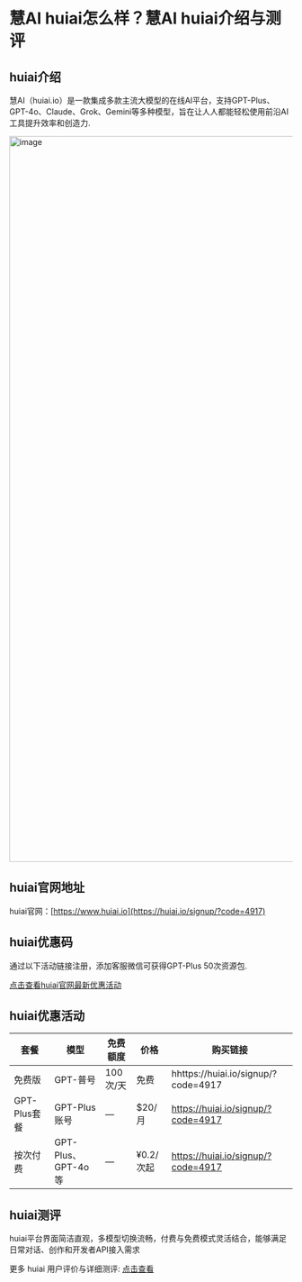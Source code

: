 # 慧AI huiai怎么样？慧AI huiai介绍与测评

## huiai介绍  
慧AI（huiai.io）是一款集成多款主流大模型的在线AI平台，支持GPT-Plus、GPT-4o、Claude、Grok、Gemini等多种模型，旨在让人人都能轻松使用前沿AI工具提升效率和创造力.

<img width="3216" height="1289" alt="image" src="https://github.com/user-attachments/assets/e84fd3ea-2cdf-4f7c-b54e-e9d794dcccfb" />

## huiai官网地址  
huiai官网：[https://www.huiai.io](https://huiai.io/signup/?code=4917)

## huiai优惠码  

通过以下活动链接注册，添加客服微信可获得GPT-Plus 50次资源包. 

[点击查看huiai官网最新优惠活动](https://huiai.io/signup/?code=4917)

## huiai优惠活动  

| 套餐       | 模型                   | 免费额度     | 价格           | 购买链接                             |
| ---------- | ---------------------- | ------------ | -------------- | ------------------------------------ |
| 免费版     | GPT-普号               | 100次/天     | 免费           | hhttps://huiai.io/signup/?code=4917 |
| GPT-Plus套餐 | GPT-Plus账号          | —            | $20/月         | https://huiai.io/signup/?code=4917 |
| 按次付费   | GPT-Plus、GPT-4o等     | —            | ¥0.2/次起      | https://huiai.io/signup/?code=4917        |

## huiai测评  
huiai平台界面简洁直观，多模型切换流畅，付费与免费模式灵活结合，能够满足日常对话、创作和开发者API接入需求

更多 huiai 用户评价与详细测评: [点击查看](https://huiai.io/signup/?code=4917)
